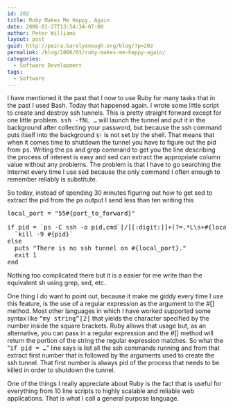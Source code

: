 ```yaml
---
id: 202
title: Ruby Makes Me Happy, Again
date: 2006-01-27T13:54:34-07:00
author: Peter Williams
layout: post
guid: http://pezra.barelyenough.org/blog/?p=202
permalink: /blog/2006/01/ruby-makes-me-happy-again/
categories:
  - Software Development
tags:
  - Software
---
```

I have mentioned it the past that I now to use Ruby for many tasks that in the past I used Bash. Today that happened again. I wrote some little script to create and destroy ssh tunnels. This is pretty straight forward except for one little problem. <samp>ssh -fNL &#8230;</samp> will launch the tunnel and put it in the background after collecting your password, but because the ssh command puts itself into the background `$!` is not set by the shell. That means that when it comes time to shutdown the tunnel you have to figure out the pid from <samp>ps</samp>. Writing the ps and grep command to get you the line describing the process of interest is easy and sed can extract the appropriate column value without any problems. The problem is that I have to go searching the Internet every time I use sed because the only command I often enough to remember reliably is substitute.

So today, instead of spending 30 minutes figuring out how to get sed to extract the pid from the ps output I send less than ten writing this 

<pre class='code'>local_port = "55#{port_to_forward}"

if pid = `ps -C ssh -o pid,cmd`[/[[:digit:]]+(?=.*L\s+#{local_port}:)/]
  `kill -9 #{pid}`
else
  puts "There is no ssh tunnel on #{local_port}."
  exit 1
end
</pre>

Nothing too complicated there but it is a easier for me write than the equivalent sh using grep, sed, etc.

One thing I do want to point out, because it make me giddy every time I use this feature, is the use of a regular expression as the argument to the #[] method. Most other languages in which I have worked supported some syntax like <samp>&#8220;my string&#8221;[2]</samp> that yields the character specified by the number inside the square brackets. Ruby allows that usage but, as an alternative, you can pass in a regular expression and the #[] method will return the portion of the string the regular expression matches. So what the &#8220;<samp>if pid = &#8230;</samp>&#8221; line says is list all the ssh commands running and from that extract first number that is followed by the arguments used to create the ssh tunnel. That first number is always pid of the process that needs to be killed in order to shutdown the tunnel.

One of the things I really appreciate about Ruby is the fact that is useful for everything from 10 line scripts to highly scalable and reliable web applications. That is what I call a general purpose language.